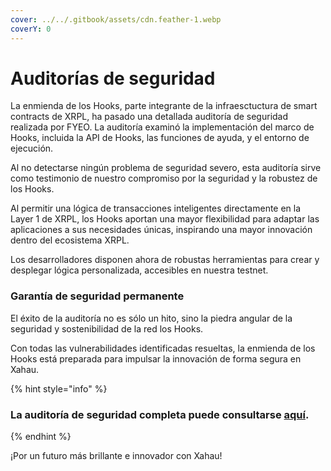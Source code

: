 ```yaml
---
cover: ../../.gitbook/assets/cdn.feather-1.webp
coverY: 0
---
```


# Auditorías de seguridad

La enmienda de los Hooks, parte integrante de la infraesctuctura de smart contracts de  XRPL, ha pasado una detallada auditoría de seguridad realizada por FYEO. La auditoría examinó la implementación del marco de Hooks, incluida la API de Hooks, las funciones de ayuda, y el entorno de ejecución.&#x20;

Al no detectarse ningún problema de seguridad severo, esta auditoría sirve como testimonio de nuestro compromiso por la seguridad y la robustez de los Hooks.&#x20;

Al permitir una lógica de transacciones inteligentes directamente en la Layer 1 de XRPL, los Hooks aportan una mayor flexibilidad para adaptar las aplicaciones a sus necesidades únicas, inspirando una mayor innovación dentro del ecosistema XRPL.

Los desarrolladores disponen ahora de robustas herramientas para crear y desplegar lógica personalizada, accesibles en nuestra testnet.

### **Garantía de seguridad permanente**

El éxito de la auditoría no es sólo un hito, sino la piedra angular de la seguridad y sostenibilidad de la red los Hooks.

Con todas las vulnerabilidades identificadas resueltas, la enmienda de los Hooks está preparada para impulsar la innovación de forma segura en Xahau.

{% hint style="info" %}
### La auditoría de seguridad completa puede consultarse [**aquí**](https://xrpl-labs.com/static/misc/Security%20Assessment%20of%20the%20XRP%20Labs%20Hooks%20Amendment%20v1.0.pdf).&#x20;
{% endhint %}



¡Por un futuro más brillante e innovador con Xahau!

